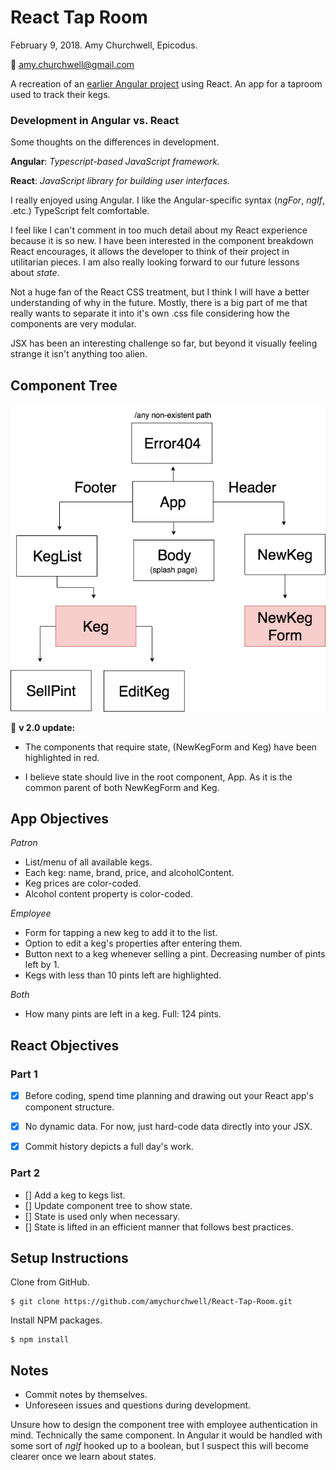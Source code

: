 # React Tap Room
February 9, 2018. Amy Churchwell, Epicodus.

:email: amy.churchwell@gmail.com

A recreation of an [earlier Angular project](https://github.com/amychurchwell/taproom) using React. An app for a taproom used to track their kegs.

### Development in Angular vs. React

Some thoughts on the differences in development.

**Angular**: _Typescript-based JavaScript framework._

**React**: _JavaScript library for building user interfaces._

I really enjoyed using Angular. I like the Angular-specific syntax (_ngFor_, _ngIf_, .etc.) TypeScript felt comfortable.

I feel like I can't comment in too much detail about my React experience because it is so new. I have been interested in the component breakdown React encourages, it allows the developer to think of their project in utilitarian pieces. I am also really looking forward to our future lessons about _state_.

Not a huge fan of the React CSS treatment, but I think I will have a better understanding of why in the future. Mostly, there is a big part of me that really wants to separate it into it's own .css file considering how the components are very modular.

JSX has been an interesting challenge so far, but beyond it visually feeling strange it isn't anything too alien.

## Component Tree

![component tree](https://raw.githubusercontent.com/amychurchwell/React-Tap-Room/master/src/assets/component_treev2.png)

:pushpin: **v 2.0 update:**

* The components that require state, (NewKegForm and Keg) have been highlighted in red.

* I believe state should live in the root component, App. As it is the common parent of both NewKegForm and Keg.


## App Objectives

_Patron_
* List/menu of all available kegs.
* Each keg: name, brand, price, and alcoholContent.
* Keg prices are color-coded.
* Alcohol content property is color-coded.

_Employee_

* Form for tapping a new keg to add it to the list.
* Option to edit a keg's properties after entering them.
* Button next to a keg whenever selling a pint. Decreasing number of pints left by 1.
* Kegs with less than 10 pints left are highlighted.

_Both_
* How many pints are left in a keg. Full: 124 pints.

## React Objectives

### Part 1

- [x] Before coding, spend time planning and drawing out your React app's component structure.

- [x] No dynamic data. For now, just hard-code data directly into your JSX.

- [x] Commit history depicts a full day's work.

### Part 2

- [] Add a keg to kegs list.
- [] Update component tree to show state.
- [] State is used only when necessary.
- [] State is lifted in an efficient manner that follows best practices.

## Setup Instructions

Clone from GitHub.
```
$ git clone https://github.com/amychurchwell/React-Tap-Room.git
```

Install NPM packages.
```
$ npm install
```

## Notes

* Commit notes by themselves.
* Unforeseen issues and questions during development.

Unsure how to design the component tree with employee authentication in mind. Technically the same component. In Angular it would be handled with some sort of _ngIf_ hooked up to a boolean, but I suspect this will become clearer once we learn about states.
